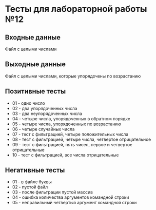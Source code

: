 # Тесты для лабораторной работы №12

## Входные данные
Файл с целыми числами

## Выходные данные
Файл с целыми числами, которые упорядочены по возрастанию

## Позитивные тесты
- 01 - одно число
- 02 - два упорядоченных числа
- 03 - два неупорядоченных числа
- 04 - четыре числа, упорядоченных в обратном порядке
- 05 - четыре числа, упорядоченных по возрастанию
- 06 - четыре случайных числа
- 07 - тест с фильтрацией, четыре положительных числа
- 08 - тест с фильтрацией, четыре числа, четвертое отрицательное
- 09 - тест с фильтрацией, пять чисел, первое и четвертое отрицательные
- 10 - тест с фильтрацией, все числа отрицательные

## Негативные тесты
- 01 - в файле буквы
- 02 - пустой файл
- 03 - после фильтрации пустой массив
- 04 - ошибка количества аргументов командной строки
- 05 - неправильный четвертый аргумент командной строки
